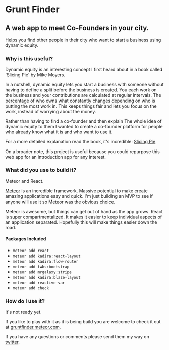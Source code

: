 # Grunt Finder

## A web app to meet Co-Founders in your city.

Helps you find other people in their city who want to start a business using dynamic equity.

### Why is this useful?

Dynamic equity is an interesting concept I first heard about in a book called 'Slicing Pie' by Mike Moyers.

In a nutshell, dynamic equity lets you start a business with someone without having to define a split before the business is created. You each work on the business and your contributions are calculated at regular intervals. The percentage of who owns what constantly changes depending on who is putting the most work in. This keeps things fair and lets you focus on the work, instead of worrying about the money.

Rather than having to find a co-founder and then explain The whole idea of dynamic equity to them I wanted to create a co-founder platform for people who already know what it is and who want to use it.

For a more detailed explanation read the book, it's incredible: [Slicing Pie](http://amzn.to/1IiValf).

On a broader note, this project is useful because you could repurpose this web app for an introduction app for any interest.

### What did you use to build it?

Meteor and React.

[Meteor](https://www.meteor.com/) is an incredible framework. Massive potential to make create amazing applications easy and quick. I'm just building an MVP to see if anyone will use it so Meteor was the obvious choice.

Meteor is awesome, but things can get out of hand as the app grows. React is super compartmentalized. It makes it easier to keep individual aspects of an application separated. Hopefully this will make things easier down the road.

#### Packages Included

+ ```meteor add react```
+ ```meteor add kadira:react-layout```
+ ```meteor add kadira:flow-router```
+ ```meteor add twbs:bootstrap```
+ ```meteor add mrgalaxy:stripe```
+ ```meteor add kadira:blaze-layout```
+ ```meteor add reactive-var```
+ ```meteor add check```

### How do I use it?

It's not ready yet.

If you like to play with it as it is being build you are welcome to check it out at [gruntfinder.meteor.com](http://gruntfinder.meteor.com).


If you have any questions or comments please send them my way on [twitter](https://twitter.com/joshpitzalis).

